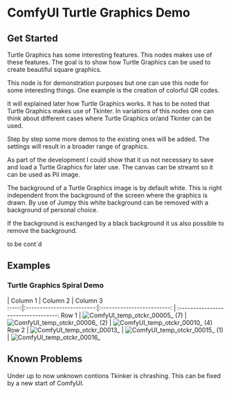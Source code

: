 # ComfyUI Turtle Graphics Demo

## Get Started

Turtle Graphics has some interesting features. This nodes makes use of these features. The goal is to show
how Turtle Graphics can be used to create beautiful square graphics.

This node is for demonstration purposes but one can use this node for some interesting things. One example
is the creation of colorful QR codes. 

It will explained later how Turtle Graphics works. It has to be noted that Turtle Graphics makes use of Tkinter.
In variations of this nodes one can think about different cases where Turtle Graphics or/and Tkinter can be used.

Step by step some more demos to the existing ones will be added. The settings will result in a broader range of
graphics. 

As part of the development I could show that it us not necessary to save and load a Turtle Graphics for later
use. The canvas can be streamt so it can be used as Pil image.

The background of a Turtle Graphics image is by default white. This is right independent from the background 
of the screen where the graphics is drawn. By use of Jumpy this white background can be removed with a 
background of personal choice.

If the background is exchanged by a black background it us also possible to remove the background.

to be cont`d

## Examples

### Turtle Graphics Spiral Demo

| Column 1            | Column 2         |   Column 3  
:----:|:-------------------------:|:-------------------------: | :----------------------------------:
Row 1 | ![ComfyUI_temp_otckr_00005_ (7)](https://github.com/user-attachments/assets/5d3bcd8a-24ab-43d7-99e3-d29c0f38cef9) | ![ComfyUI_temp_otckr_00006_ (2)](https://github.com/user-attachments/assets/2db35f0b-4219-4007-afc3-856d729900d1) | ![ComfyUI_temp_otckr_00010_ (4)](https://github.com/user-attachments/assets/ef0e5a23-2228-4a34-863d-d2b0b47188cb)
Row 2 | ![ComfyUI_temp_otckr_00013_](https://github.com/user-attachments/assets/b03ca5e8-6a57-4665-b1fe-baa39944432a) | ![ComfyUI_temp_otckr_00015_ (1)](https://github.com/user-attachments/assets/62d14758-3954-4ed7-b204-0958ef0e0d41) | ![ComfyUI_temp_otckr_00016_](https://github.com/user-attachments/assets/b29f3a54-c7ec-477b-8d7f-f4aba416c81f)




## Known Problems

Under up to now unknown contions Tkinker is chrashing. This can be fixed by a new start of ComfyUI.

